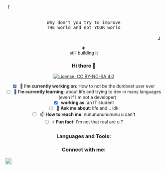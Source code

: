 <head>
    <style>
        /*This hides the default char of details (for chrome)*/
        details > summary {
            list-style: none;
        }
        /*This hides the default char of details (for firefox)*/
        details > summary::marker {
            display: none;
        }
        /*allows you to put something after or before*/
        details[open] > summary:after{
            content: "";
        }
    </style>
</head>
<p align="left"><strong><samp>「</samp></strong></p>
    <p align="center">
        <samp><br>
        Why don't you try to improve<br>
        THE world and not YOUR world
        </samp><br>
    </p>
<p align="right"><strong><samp>」</samp></strong></p>

<details align="center" open>
<!--if you set your details hidden you can replace it with the line right after-->
<!--It will add something after your details char-->
<summary>&#11030;</summary>
still building it

### Hi there 👋

<!--
**ZeTeNik/ZeTeNik** is a ✨ _special_ ✨ repository because its `README.md` (this file) appears on your GitHub profile.
-->
[![License: CC BY-NC-SA 4.0](https://img.shields.io/badge/License-CC%20BY--NC--SA%204.0-lightgrey.svg)](https://creativecommons.org/licenses/by-nc-sa/4.0/)
<!--Here are some ideas to get you started:-->
- [x] 🔭 **I’m currently working on**: How to not be the dumbest user ever
- [ ] 🌱 **I’m currently learning**: about life and trying to dev in many languages (even if I'm not a developer)
- [x] **working as**: an IT student
- [ ] 💬 **Ask me about**: life and... idk
- [ ] 📫 **How to reach me**: nununununununu u can't
- [ ] ⚡ **Fun fact**: I'm not that real are u ?

### Languages and Tools:


### Connect with me:
<!--website incoming-->
[<img align="left" alt="ZeTeNik | Github" width="22px" src="https://cdn.jsdelivr.net/npm/simple-icons@v4/icons/github.svg"/>][github]

<!-- <details> -->
[github]: https://github.com/ZeTeNik

<!--
all images:
https://github.com/fluidicon.png
-->
</details>

<!--

hiding the <details> default char:
https://stackoverflow.com/questions/6195329/how-can-you-hide-the-arrow-that-is-displayed-by-default-on-the-html5-details-e

going further with <details>:
https://blog.teamtreehouse.com/use-details-summary-elements

for the chars:
https://copypastecharacter.com/all-characters



-->



